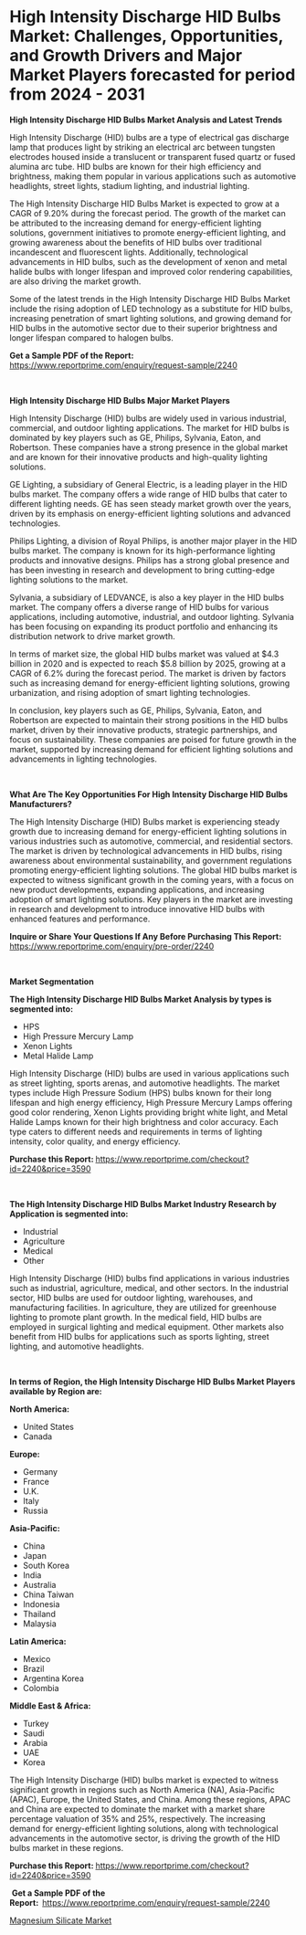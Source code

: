 <p><h1>High Intensity Discharge HID Bulbs Market: Challenges, Opportunities, and Growth Drivers and Major Market Players forecasted for period from 2024 - 2031</h1></p><p><strong>High Intensity Discharge HID Bulbs Market Analysis and Latest Trends</strong></p>
<p><p>High Intensity Discharge (HID) bulbs are a type of electrical gas discharge lamp that produces light by striking an electrical arc between tungsten electrodes housed inside a translucent or transparent fused quartz or fused alumina arc tube. HID bulbs are known for their high efficiency and brightness, making them popular in various applications such as automotive headlights, street lights, stadium lighting, and industrial lighting.</p><p>The High Intensity Discharge HID Bulbs Market is expected to grow at a CAGR of 9.20% during the forecast period. The growth of the market can be attributed to the increasing demand for energy-efficient lighting solutions, government initiatives to promote energy-efficient lighting, and growing awareness about the benefits of HID bulbs over traditional incandescent and fluorescent lights. Additionally, technological advancements in HID bulbs, such as the development of xenon and metal halide bulbs with longer lifespan and improved color rendering capabilities, are also driving the market growth.</p><p>Some of the latest trends in the High Intensity Discharge HID Bulbs Market include the rising adoption of LED technology as a substitute for HID bulbs, increasing penetration of smart lighting solutions, and growing demand for HID bulbs in the automotive sector due to their superior brightness and longer lifespan compared to halogen bulbs.</p></p>
<p><strong>Get a Sample PDF of the Report:&nbsp;</strong> <a href="https://www.reportprime.com/enquiry/request-sample/2240">https://www.reportprime.com/enquiry/request-sample/2240</a></p>
<p>&nbsp;</p>
<p><strong>High Intensity Discharge HID Bulbs Major Market Players</strong></p>
<p><p>High Intensity Discharge (HID) bulbs are widely used in various industrial, commercial, and outdoor lighting applications. The market for HID bulbs is dominated by key players such as GE, Philips, Sylvania, Eaton, and Robertson. These companies have a strong presence in the global market and are known for their innovative products and high-quality lighting solutions.</p><p>GE Lighting, a subsidiary of General Electric, is a leading player in the HID bulbs market. The company offers a wide range of HID bulbs that cater to different lighting needs. GE has seen steady market growth over the years, driven by its emphasis on energy-efficient lighting solutions and advanced technologies.</p><p>Philips Lighting, a division of Royal Philips, is another major player in the HID bulbs market. The company is known for its high-performance lighting products and innovative designs. Philips has a strong global presence and has been investing in research and development to bring cutting-edge lighting solutions to the market.</p><p>Sylvania, a subsidiary of LEDVANCE, is also a key player in the HID bulbs market. The company offers a diverse range of HID bulbs for various applications, including automotive, industrial, and outdoor lighting. Sylvania has been focusing on expanding its product portfolio and enhancing its distribution network to drive market growth.</p><p>In terms of market size, the global HID bulbs market was valued at $4.3 billion in 2020 and is expected to reach $5.8 billion by 2025, growing at a CAGR of 6.2% during the forecast period. The market is driven by factors such as increasing demand for energy-efficient lighting solutions, growing urbanization, and rising adoption of smart lighting technologies.</p><p>In conclusion, key players such as GE, Philips, Sylvania, Eaton, and Robertson are expected to maintain their strong positions in the HID bulbs market, driven by their innovative products, strategic partnerships, and focus on sustainability. These companies are poised for future growth in the market, supported by increasing demand for efficient lighting solutions and advancements in lighting technologies.</p></p>
<p>&nbsp;</p>
<p><strong>What Are The Key Opportunities For High Intensity Discharge HID Bulbs Manufacturers?</strong></p>
<p><p>The High Intensity Discharge (HID) Bulbs market is experiencing steady growth due to increasing demand for energy-efficient lighting solutions in various industries such as automotive, commercial, and residential sectors. The market is driven by technological advancements in HID bulbs, rising awareness about environmental sustainability, and government regulations promoting energy-efficient lighting solutions. The global HID bulbs market is expected to witness significant growth in the coming years, with a focus on new product developments, expanding applications, and increasing adoption of smart lighting solutions. Key players in the market are investing in research and development to introduce innovative HID bulbs with enhanced features and performance.</p></p>
<p><strong>Inquire or Share Your Questions If Any Before Purchasing This Report:</strong> <a href="https://www.reportprime.com/enquiry/pre-order/2240">https://www.reportprime.com/enquiry/pre-order/2240</a></p>
<p>&nbsp;</p>
<p><strong>Market Segmentation</strong></p>
<p><strong>The High Intensity Discharge HID Bulbs Market Analysis by types is segmented into:</strong></p>
<p><ul><li>HPS</li><li>High Pressure Mercury Lamp</li><li>Xenon Lights</li><li>Metal Halide Lamp</li></ul></p>
<p><p>High Intensity Discharge (HID) bulbs are used in various applications such as street lighting, sports arenas, and automotive headlights. The market types include High Pressure Sodium (HPS) bulbs known for their long lifespan and high energy efficiency, High Pressure Mercury Lamps offering good color rendering, Xenon Lights providing bright white light, and Metal Halide Lamps known for their high brightness and color accuracy. Each type caters to different needs and requirements in terms of lighting intensity, color quality, and energy efficiency.</p></p>
<p><strong>Purchase this Report:&nbsp;</strong><a href="https://www.reportprime.com/checkout?id=2240&price=3590">https://www.reportprime.com/checkout?id=2240&price=3590</a></p>
<p>&nbsp;</p>
<p><strong>The High Intensity Discharge HID Bulbs Market Industry Research by Application is segmented into:</strong></p>
<p><ul><li>Industrial</li><li>Agriculture</li><li>Medical</li><li>Other</li></ul></p>
<p><p>High Intensity Discharge (HID) bulbs find applications in various industries such as industrial, agriculture, medical, and other sectors. In the industrial sector, HID bulbs are used for outdoor lighting, warehouses, and manufacturing facilities. In agriculture, they are utilized for greenhouse lighting to promote plant growth. In the medical field, HID bulbs are employed in surgical lighting and medical equipment. Other markets also benefit from HID bulbs for applications such as sports lighting, street lighting, and automotive headlights.</p></p>
<p>&nbsp;</p>
<p><strong>In terms of Region, the High Intensity Discharge HID Bulbs Market Players available by Region are:</strong></p>
<p>
    <p> <strong> North America: </strong>
        <ul>
            <li>United States</li>
            <li>Canada</li>
        </ul>
        </p> 
    <p> <strong> Europe: </strong>
        <ul>
            <li>Germany</li>
            <li>France</li>
            <li>U.K.</li>
            <li>Italy</li>
            <li>Russia</li>
        </ul>
        </p> 
    <p> <strong> Asia-Pacific: </strong>
        <ul>
            <li>China</li>
            <li>Japan</li>
            <li>South Korea</li>
            <li>India</li>
            <li>Australia</li>
            <li>China Taiwan</li>
            <li>Indonesia</li>
            <li>Thailand</li>
            <li>Malaysia</li>
        </ul>
        </p> 
    <p> <strong> Latin America: </strong>
        <ul>
            <li>Mexico</li>
            <li>Brazil</li>
            <li>Argentina Korea</li>
            <li>Colombia</li>
        </ul>
        </p> 
    <p> <strong> Middle East & Africa: </strong>
        <ul>
            <li>Turkey</li>
            <li>Saudi</li>
            <li>Arabia</li>
            <li>UAE</li>
            <li>Korea</li>
        </ul>
    </p>
    </p>
<p><p>The High Intensity Discharge (HID) bulbs market is expected to witness significant growth in regions such as North America (NA), Asia-Pacific (APAC), Europe, the United States, and China. Among these regions, APAC and China are expected to dominate the market with a market share percentage valuation of 35% and 25%, respectively. The increasing demand for energy-efficient lighting solutions, along with technological advancements in the automotive sector, is driving the growth of the HID bulbs market in these regions.</p></p>
<p><strong>Purchase this Report: </strong><a href="https://www.reportprime.com/checkout?id=2240&price=3590">https://www.reportprime.com/checkout?id=2240&price=3590</a></p>
<p>&nbsp;<strong>Get a Sample PDF of the Report:&nbsp;&nbsp;</strong><a href="https://www.reportprime.com/enquiry/request-sample/2240">https://www.reportprime.com/enquiry/request-sample/2240</a></p>
<p><strong></strong></p>
<p><p><a href="https://spotless-saver-8fd.notion.site/Magnesium-Silicate-Market-Share-Market-New-Trends-Analysis-Report-By-Type-By-Application-By-End--218483919b5045a58959760d1ba064d7">Magnesium Silicate Market</a></p></p>
